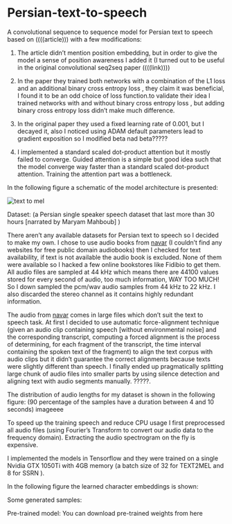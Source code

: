 # Persian-text-to-speech

A convolutional sequence to sequence model for Persian text to speech based on ((((article))) with a few modifications:

1)	The article didn’t mention position embedding, but in order to give the model a sense of position awareness I added it (I turned out to be useful in the original convolutional seq2seq paper ((((link))))

2)	In the paper they trained both networks with a combination of the L1 loss and an additional binary cross entropy loss , they claim it was beneficial, I found it to be an odd choice of loss function.to validate their idea I trained networks with and without binary cross entropy loss , but adding binary cross entropy loss didn’t make much difference.

3)	In the original paper they used a fixed learning rate of 0.001, but I decayed it, also I noticed using ADAM default parameters lead to gradient exposition so I modified beta nad beta?????

4)	I implemented a standard scaled dot-product attention but it mostly failed to converge. Guided attention is a simple but good idea such that the model converge way faster than a standard scaled dot-product attention. Training the attention part was a bottleneck.


In the following figure a schematic of the model architecture is presented:

![text to mel](/imgs/text2mel.png)

Dataset: (a Persian single speaker speech dataset that last more than 30 hours [narrated by Maryam Mahboub] )

There aren’t any available datasets for Persian text to speech so I decided to make my own. I chose to use audio books from [navar](www.navaar.ir) (I couldn’t find any websites for free public domain audiobooks) then I checked for text availability, if text is not available the audio book is excluded. 
None of them were available so I hacked a few online bookstores like Fidibio to get them. All audio files are sampled at 44 kHz which means there are 44100 values stored for every second of audio, too much information, WAY TOO MUCH! So I down sampled the pcm/wav audio samples from 44 kHz to 22 kHz. I also discarded the stereo channel as it contains highly redundant information.

The audio from  [navar](www.navaar.ir) comes in large files which don’t suit the text to speech task. At first I decided to use automatic force-alignment technique (given an audio clip containing speech [without environmental noise] and the corresponding transcript, computing a forced alignment is the process of determining, for each fragment of the transcript, the time interval containing the spoken text of the fragment) to align the text corpus with audio clips but it didn’t guarantee the correct alignments because texts were slightly different than speech. I finally ended up pragmatically splitting large chunk of audio files into smaller parts by using silence detection and aligning text with audio segments manually. ?????.

The distribution of audio lengths for my dataset is shown in the following figure: (90 percentage of the samples have a duration between 4 and 10 seconds)
imageeee



To speed up the training speech and reduce CPU usage I first preprocessed all audio files (using Fourier’s Transform to convert our audio data to the frequency domain). Extracting the audio spectrogram on the fly is expensive. 

I implemented the models in Tensorflow and they were trained on a single Nvidia GTX 1050Ti with 4GB memory (a batch size of 32 for TEXT2MEL and 8 for SSRN ).


In the following figure the learned character embeddings is shown:

Some generated samples:

Pre-trained model:
You can download pre-trained weights from here


